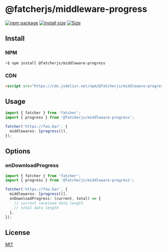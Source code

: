 # @fatcherjs/middleware-progress

<a href="https://npmjs.com/package/@fatcherjsjs/middleware-progress"><img src="https://img.shields.io/npm/v/@fatcherjsjs/middleware-progress.svg" alt="npm package"></a>
[![install size](https://packagephobia.com/badge?p=@fatcherjs/middleware-progress)](https://packagephobia.com/result?p=@fatcherjs/middleware-progress)
<a href="https://unpkg.com/@fatcherjs/middleware-progress"><img alt="Size" src="https://img.badgesize.io/https://unpkg.com/@fatcherjs/middleware-progress"></a>

## Install

### NPM

```bash
>$ npm install @fatcherjs/middleware-progress
```

### CDN

```html
<script src="https://cdn.jsdelivr.net/npm/@fatcherjs/middleware-progress/dist/index.min.js"></script>
```

## Usage

```ts
import { fatcher } from 'fatcher';
import { progress } from '@fatcherjs/middleware-progress';

fatcher('https://foo.bar', {
  middlewares: [progress()],
});
```

## Options

### onDownloadProgress

```ts
import { fatcher } from 'fatcher';
import { progress } from '@fatcherjs/middleware-progress';

fatcher('https://foo.bar', {
  middlewares: [progress()],
  onDownloadProgress: (current, total) => {
    // current received data length
    // total data length
  },
});
```

## License

[MIT](https://github.com/fanhaoyuan/fatcher/blob/master/LICENSE)
